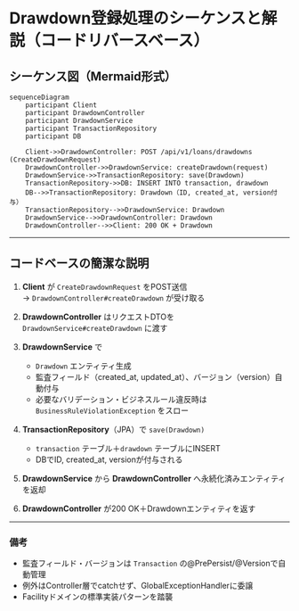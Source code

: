 # Drawdown登録処理のシーケンスと解説（コードリバースベース）

## シーケンス図（Mermaid形式）

````mermaid
sequenceDiagram
    participant Client
    participant DrawdownController
    participant DrawdownService
    participant TransactionRepository
    participant DB

    Client->>DrawdownController: POST /api/v1/loans/drawdowns (CreateDrawdownRequest)
    DrawdownController->>DrawdownService: createDrawdown(request)
    DrawdownService->>TransactionRepository: save(Drawdown)
    TransactionRepository->>DB: INSERT INTO transaction, drawdown
    DB-->>TransactionRepository: Drawdown（ID, created_at, version付与）
    TransactionRepository-->>DrawdownService: Drawdown
    DrawdownService-->>DrawdownController: Drawdown
    DrawdownController-->>Client: 200 OK + Drawdown
````

---

## コードベースの簡潔な説明

1. **Client** が `CreateDrawdownRequest` をPOST送信  
   → `DrawdownController#createDrawdown` が受け取る

2. **DrawdownController** はリクエストDTOを `DrawdownService#createDrawdown` に渡す

3. **DrawdownService** で
   - `Drawdown` エンティティ生成
   - 監査フィールド（created_at, updated_at）、バージョン（version）自動付与
   - 必要なバリデーション・ビジネスルール違反時は `BusinessRuleViolationException` をスロー

4. **TransactionRepository**（JPA）で `save(Drawdown)`
   - `transaction` テーブル＋`drawdown` テーブルにINSERT
   - DBでID, created_at, versionが付与される

5. **DrawdownService** から **DrawdownController** へ永続化済みエンティティを返却

6. **DrawdownController** が200 OK＋Drawdownエンティティを返す

---

### 備考

- 監査フィールド・バージョンは `Transaction` の@PrePersist/@Versionで自動管理
- 例外はController層でcatchせず、GlobalExceptionHandlerに委譲
- Facilityドメインの標準実装パターンを踏襲
